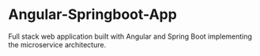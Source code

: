 # Angular-Springboot-App
Full stack web application built with Angular and Spring Boot implementing the microservice architecture.
